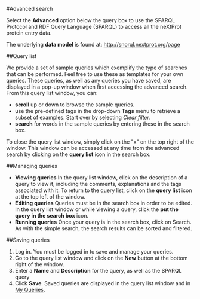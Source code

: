 #Advanced search

Select the **Advanced** option below the query box to use the SPARQL Protocol and RDF Query Language (SPARQL) to access all the neXtProt protein entry data.

The underlying **data model** is found at: http://snorql.nextprot.org/page

##Query list

We provide a set of sample queries which exemplify the type of searches that can be performed. Feel free to use these as templates for your own queries. These queries, as well as any queries you have saved, are displayed in a pop-up window when first accessing the advanced search. From this query list window, you can:

* **scroll** up or down to browse the sample queries.
* use the pre-defined tags in the drop-down **Tags** menu to retrieve a subset of examples. Start over by selecting *Clear filter*.
* **search** for words in the sample queries by entering these in the search box.

To close the query list window, simply click on the "x" on the top right of the window. This window can be accessed at any time from the advanced search by clicking on the **query list** icon in the search box.

##Managing queries

* **Viewing queries** In the query list window, click on the description of a query to view it, including the comments, explanations and the tags associated with it. To return to the query list, click on the **query list** icon at the top left of the window.
* **Editing queries** Queries must be in the search box in order to be edited. In the query list window or while viewing a query, click the **put the query in the search box** icon. 
* **Running queries** Once your query is in the search box, click on Search. As with the simple search, the search results can be sorted and filtered.

##Saving queries

1. Log in. You must be logged in to save and manage your queries.
2. Go to the query list window and click on the **New** button at the bottom right of the window.
3. Enter a **Name** and **Description** for the query, as well as the SPARQL query
4. Click **Save**. Saved queries are displayed in the query list window and in [My Queries](http://alpha-search.nextprot.org/user/queries).
